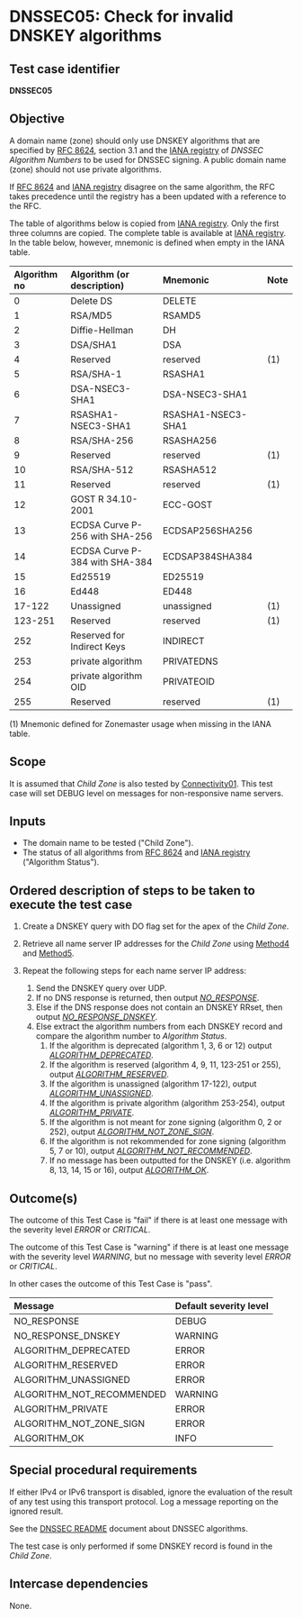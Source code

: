 # DNSSEC05: Check for invalid DNSKEY algorithms

## Test case identifier
**DNSSEC05**

## Objective

A domain name (zone) should only use DNSKEY algorithms that are specified
by [RFC 8624], section 3.1 and the [IANA registry] of *DNSSEC Algorithm
Numbers* to be used for DNSSEC signing. A public domain name (zone) should not use
private algorithms.

If [RFC 8624] and [IANA registry] disagree on the same algorithm, the
RFC takes precedence until the registry has a been updated with a
reference to the RFC.

The table of algorithms below is copied from [IANA registry]. Only the first
three columns are copied. The complete table is available at [IANA registry].
In the table below, however, mnemonic is defined when empty in the IANA table.

Algorithm no | Algorithm (or description)    | Mnemonic          | Note
:------------|:------------------------------|:------------------|:----
0            | Delete DS                     | DELETE            |
1            | RSA/MD5                       | RSAMD5            |
2            | Diffie-Hellman                | DH                |
3            | DSA/SHA1                      | DSA               |
4            | Reserved                      | reserved          | (1)
5            | RSA/SHA-1                     | RSASHA1           |
6            | DSA-NSEC3-SHA1                | DSA-NSEC3-SHA1    |
7            | RSASHA1-NSEC3-SHA1            | RSASHA1-NSEC3-SHA1|
8            | RSA/SHA-256                   | RSASHA256         |
9            | Reserved                      | reserved          | (1)
10           | RSA/SHA-512                   | RSASHA512         |
11           | Reserved                      | reserved          | (1)
12           | GOST R 34.10-2001             | ECC-GOST          |
13           | ECDSA Curve P-256 with SHA-256| ECDSAP256SHA256   |
14           | ECDSA Curve P-384 with SHA-384| ECDSAP384SHA384   |
15           | Ed25519                       | ED25519           |
16           | Ed448                         | ED448             |
17-122       | Unassigned                    | unassigned        | (1)
123-251      | Reserved                      | reserved          | (1)
252          | Reserved for Indirect Keys    | INDIRECT          |
253          | private algorithm             | PRIVATEDNS        |
254          | private algorithm OID         | PRIVATEOID        |
255          | Reserved                      | reserved          | (1)

(1) Mnemonic defined for Zonemaster usage when missing in the IANA table.


## Scope

It is assumed that *Child Zone* is also tested by [Connectivity01]. This test
case will set DEBUG level on messages for non-responsive name servers.

## Inputs

* The domain name to be tested ("Child Zone").
* The status of all algorithms from [RFC 8624] and [IANA registry]
  ("Algorithm Status").

## Ordered description of steps to be taken to execute the test case

1. Create a DNSKEY query with DO flag set for the apex of the
   *Child Zone*.

2. Retrieve all name server IP addresses for the
   *Child Zone* using [Method4] and [Method5].

3. Repeat the following steps for each name server IP address:

   1. Send the DNSKEY query over UDP.
   2. If no DNS response is returned, then output *[NO_RESPONSE]*.
   3. Else if the DNS response does not contain an DNSKEY RRset,
      then output *[NO_RESPONSE_DNSKEY]*.
   4. Else extract the algorithm numbers from each DNSKEY record and
      compare the algorithm number to *Algorithm Status*.
      1. If the algorithm is deprecated (algorithm 1, 3, 6 or 12)
         output *[ALGORITHM_DEPRECATED]*.
      2. If the algorithm is reserved (algorithm
         4, 9, 11, 123-251 or 255), output *[ALGORITHM_RESERVED]*.
      3. If the algorithm is unassigned (algorithm
         17-122), output *[ALGORITHM_UNASSIGNED]*.
      4. If the algorithm is private algorithm
         (algorithm 253-254), output *[ALGORITHM_PRIVATE]*.
      5. If the algorithm is not meant for zone signing (algorithm
         0, 2 or 252), output *[ALGORITHM_NOT_ZONE_SIGN]*.
      6. If the algorithm is not rekommended for zone signing (algorithm
         5, 7 or 10), output *[ALGORITHM_NOT_RECOMMENDED]*.
      7. If no message has been outputted for the DNSKEY (i.e. algorithm
         8, 13, 14, 15 or 16), output *[ALGORITHM_OK]*.

## Outcome(s)

The outcome of this Test Case is "fail" if there is at least one message
with the severity level *ERROR* or *CRITICAL*.

The outcome of this Test Case is "warning" if there is at least one message
with the severity level *WARNING*, but no message with severity level
*ERROR* or *CRITICAL*.

In other cases the outcome of this Test Case is "pass".

Message                       | Default severity level
:-----------------------------|:-----------------------------------
NO_RESPONSE                   | DEBUG
NO_RESPONSE_DNSKEY            | WARNING
ALGORITHM_DEPRECATED          | ERROR
ALGORITHM_RESERVED            | ERROR
ALGORITHM_UNASSIGNED          | ERROR
ALGORITHM_NOT_RECOMMENDED     | WARNING
ALGORITHM_PRIVATE             | ERROR
ALGORITHM_NOT_ZONE_SIGN       | ERROR
ALGORITHM_OK                  | INFO


## Special procedural requirements

If either IPv4 or IPv6 transport is disabled, ignore the evaluation of the
result of any test using this transport protocol. Log a message reporting
on the ignored result.

See the [DNSSEC README] document about DNSSEC algorithms.

The test case is only performed if some DNSKEY record is found in the
*Child Zone*.


## Intercase dependencies

None.

[Connectivity01]:        ../Connectivity-TP/connectivity01.md
[RFC 8624]: https://www.rfc-editor.org/rfc/rfc8624.html#section-3.1
[IANA registry]: https://www.iana.org/assignments/dns-sec-alg-numbers/dns-sec-alg-numbers.xml

[Method4]: ../Methods.md#method-4-obtain-glue-address-records-from-parent
[Method5]: ../Methods.md#method-5-obtain-the-name-server-address-records-from-child

[DNSSEC README]: ./README.md
[NO_RESPONSE]: #outcomes
[NO_RESPONSE_DNSKEY]: #outcomes
[ALGORITHM_DEPRECATED]: #outcomes
[ALGORITHM_RESERVED]: #outcomes
[ALGORITHM_UNASSIGNED]: #outcomes
[ALGORITHM_NOT_RECOMMENDED]: #outcomes
[ALGORITHM_PRIVATE]: #outcomes
[ALGORITHM_NOT_ZONE_SIGN]: #outcomes
[ALGORITHM_OK]: #outcomes

